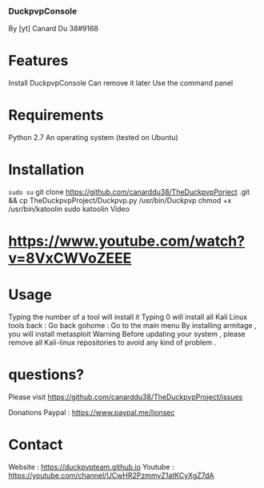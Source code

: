 ### DuckpvpConsole
By [yt] Canard Du 38#9168
# Features
Install DuckpvpConsole
Can remove it later
Use the command panel
# Requirements
Python 2.7
An operating system (tested on Ubuntu)
# Installation
```sudo su```
git clone https://github.com/canarddu38/TheDuckpvpPorject 
.git && cp TheDuckpvpProject/Duckpvp.py /usr/bin/Duckpvp
chmod +x /usr/bin/katoolin
sudo katoolin
Video
# https://www.youtube.com/watch?v=8VxCWVoZEEE

# Usage
Typing the number of a tool will install it
Typing 0 will install all Kali Linux tools
back : Go back
gohome : Go to the main menu
By installing armitage , you will install metasploit
Warning
Before updating your system , please remove all Kali-linux repositories to avoid any kind of problem .

# questions?
Please visit https://github.com/canarddu38/TheDuckpvpProject/issues

Donations
Paypal : https://www.paypal.me/lionsec
# Contact
Website : https://duckpvpteam.github.io
Youtube : https://youtube.com/channel/UCwHR2PzmmyZ1atKCyXgZ7dA


